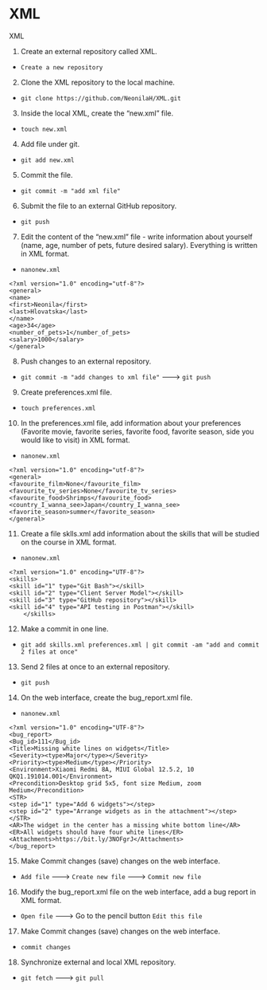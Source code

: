# XML
XML
1. Create an external repository called XML.
- `Create a new repository`
2. Clone the XML repository to the local machine.
- `git clone https://github.com/NeonilaH/XML.git`
3. Inside the local XML, create the “new.xml” file.
- `touch new.xml`
4. Add file under git.
- `git add new.xml`
5. Commit the file.
- `git commit -m "add xml file"`
6. Submit the file to an external GitHub repository.
- `git push`
7. Edit the content of the “new.xml” file - write information about yourself (name, age, number of pets, future desired salary). Everything is written in XML format.
- `nanonew.xml`
```
<?xml version="1.0" encoding="utf-8"?>
<general>
<name>
<first>Neonila</first>
<last>Hlovatska</last>
</name>
<age>34</age>
<number_of_pets>1</number_of_pets>
<salary>1000</salary>
</general>
```
8. Push changes to an external repository.
- `git commit -m "add changes to xml file"` ---> `git push`
9. Create preferences.xml file.
- `touch preferences.xml`
10. In the preferences.xml file, add information about your preferences (Favorite movie, favorite series, favorite food, favorite season, side you would like to visit) in XML format.
- `nanonew.xml`
```
<?xml version="1.0" encoding="utf-8"?>
<general>
<favourite_film>None</favourite_film>
<favourite_tv_series>None</favourite_tv_series>
<favourite_food>Shrimps</favourite_food>
<country_I_wanna_see>Japan</country_I_wanna_see>
<favorite_season>summer</favorite_season>
</general>
```
11. Create a file sklls.xml add information about the skills that will be studied on the course in XML format.
- `nanonew.xml`
```
<?xml version="1.0" encoding="UTF-8"?>
<skills>
<skill id="1" type="Git Bash"></skill>
<skill id="2" type="Client Server Model"></skill>
<skill id="3" type="GitHub repository"></skill>
<skill id="4" type="API testing in Postman"></skill>
    </skills>
 ```
12. Make a commit in one line.
- `git add skills.xml preferences.xml | git commit -am "add and commit 2 files at once"`
13. Send 2 files at once to an external repository.
- `git push`
14. On the web interface, create the bug_report.xml file.
- `nanonew.xml`
```
<?xml version="1.0" encoding="UTF-8"?>
<bug_report>
<Bug_id>111</Bug_id>
<Title>Missing white lines on widgets</Title>
<Severity><type>Major</type></Severity>
<Priority><type>Medium</type></Priority>
<Environment>Xiaomi Redmi 8A, MIUI Global 12.5.2, 10 QKQ1.191014.001</Environment>
<Precondition>Desktop grid 5x5, font size Medium, zoom Medium</Precondition>
<STR>
<step id="1" type="Add 6 widgets"></step>
<step id="2" type="Arrange widgets as in the attachment"></step>
</STR>
<AR>The widget in the center has a missing white bottom line</AR>
<ER>All widgets should have four white lines</ER>
<Attachments>https://bit.ly/3NOFgrJ</Attachments>
</bug_report>
```
15. Make Commit changes (save) changes on the web interface.
- `Add file`
---> `Create new file`
---> `Commit new file`
16. Modify the bug_report.xml file on the web interface, add a bug report in XML format.
- `Open file`
---> Go to the pencil button `Edit this file`
17. Make Commit changes (save) changes on the web interface.
- `commit changes`
18. Synchronize external and local XML repository.
- `git fetch`
---> `git pull`
